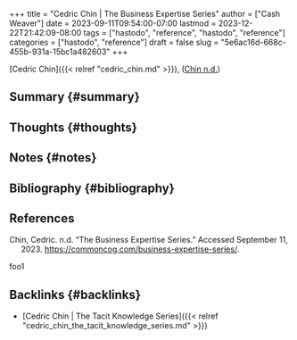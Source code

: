 +++
title = "Cedric Chin | The Business Expertise Series"
author = ["Cash Weaver"]
date = 2023-09-11T09:54:00-07:00
lastmod = 2023-12-22T21:42:09-08:00
tags = ["hastodo", "reference", "hastodo", "reference"]
categories = ["hastodo", "reference"]
draft = false
slug = "5e6ac16d-668c-455b-931a-15bc1a482603"
+++

[Cedric Chin]({{< relref "cedric_chin.md" >}}), (<a href="#citeproc_bib_item_1">Chin n.d.</a>)


## Summary {#summary}


## Thoughts {#thoughts}


## Notes {#notes}


## Bibliography {#bibliography}

## References

<style>.csl-entry{text-indent: -1.5em; margin-left: 1.5em;}</style><div class="csl-bib-body">
  <div class="csl-entry"><a id="citeproc_bib_item_1"></a>Chin, Cedric. n.d. “The Business Expertise Series.” Accessed September 11, 2023. <a href="https://commoncog.com/business-expertise-series/">https://commoncog.com/business-expertise-series/</a>.</div>
</div>

foo1


## Backlinks {#backlinks}

-   [Cedric Chin | The Tacit Knowledge Series]({{< relref "cedric_chin_the_tacit_knowledge_series.md" >}})
